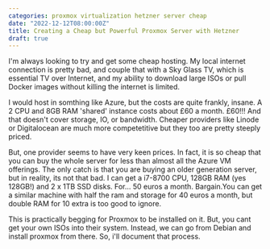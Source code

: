 ```yaml
---
categories: proxmox virtualization hetzner server cheap
date: "2022-12-12T08:00:00Z"
title: Creating a Cheap but Powerful Proxmox Server with Hetzner
draft: true
---
```


I'm always looking to try and get some cheap hosting. My local internet connection is pretty bad, and couple that with a Sky Glass TV, which is essential TV over Internet, and my ability to download large ISOs or pull Docker images without killing the internet is limited. 

I would host in somthing like Azure, but the costs are quite frankly, insane. A 2 CPU and 8GB RAM 'shared' instance costs about £60 a month. £60!!! And that doesn't cover storage, IO, or bandwidth. Cheaper providers like Linode or Digitalocean are much more competetitive but they too are pretty steeply priced.

But, one provider seems to have very keen prices. In fact, it is so cheap that you can buy the whole server for less than almost all the Azure VM offerings. The only catch is that you are buying an older generation server, but in reality, its not that bad. I can get a i7-8700 CPU, 128GB RAM (yes 128GB!) and 2 x 1TB SSD disks. For... 50 euros a month. Bargain.You can get a similar machine with half the ram and storage for 40 euros a month, but double RAM for 10 extra is too good to ignore.

This is practically begging for Proxmox to be installed on it. But, you cant get your own ISOs into their system. Instead, we can go from Debian and install proxmox from there. So, i'll document that process.

